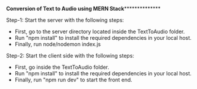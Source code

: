 **************************Conversion of Text to Audio using MERN Stack****************************************

Step-1: Start the server with the following steps:
   - First, go to the server directory located inside the TextToAudio folder.
   - Run "npm install" to install the required dependencies in your local host.
   - Finally, run node/nodemon index.js

Step-2: Start the client side with the following steps:
   - First, go inside the TextToAudio folder.
   - Run "npm install" to install the required dependencies in your local host.
   - Finally, run "npm run dev" to start the front end.

